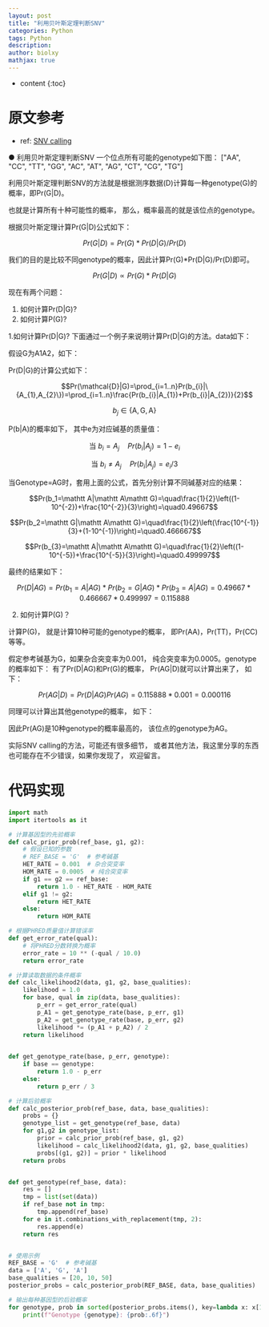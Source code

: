 ```yaml
---
layout: post
title: "利用贝叶斯定理判断SNV"
categories: Python
tags: Python
description: 
author: biolxy
mathjax: true
---
```


* content
{:toc}




# 原文参考
- ref:  [SNV calling](https://mp.weixin.qq.com/s/JdzmCvobXUEMkRIp7xEKdg)

  
● 利用贝叶斯定理判断SNV
一个位点所有可能的genotype如下图：
["AA", "CC", "TT", "GG", "AC", "AT", "AG", "CT", "CG", "TG"]


利用贝叶斯定理判断SNV的方法就是根据测序数据(D)计算每一种genotype(G)的概率，即Pr(G|D)。

也就是计算所有十种可能性的概率， 那么，概率最高的就是该位点的genotype。


根据贝叶斯定理计算Pr(G|D)公式如下：

$$Pr(G | D)=Pr(G)*Pr(D | G)/Pr(D)$$

我们的目的是比较不同genotype的概率，因此计算Pr(G)*Pr(D|G)/Pr(D)即可。

$$Pr(G|D)\propto Pr(G)*Pr(D|G)$$

现在有两个问题：

1. 如何计算Pr(D|G)?
2. 如何计算P(G)?

1.如何计算Pr(D|G)?
下面通过一个例子来说明计算Pr(D|G)的方法。data如下：

假设G为A1A2，如下：

Pr(D|G)的计算公式如下：

$$Pr(\mathcal{D}|G)=\prod_{i=1..n}Pr(b_{i}|\{A_{1},A_{2}\})=\prod_{i=1..n}\frac{Pr(b_{i}|A_{1})+Pr(b_{i}|A_{2})}{2}$$

$$b_{j}\in\{\mathrm{A},\mathrm{G},\mathrm{A}\}$$


P(b|A)的概率如下， 其中e为对应碱基的质量值：

$$\text{当 }b_i=A_j\quad Pr(b_i|A_j)=1-e_i$$


$$\text{当 }b_i\neq A_j\quad Pr(b_i|A_j)=e_i/3$$


当Genotype=AG时，套用上面的公式，首先分别计算不同碱基对应的结果：

$$Pr(b_1=\mathtt A|\mathtt A\mathtt G)=\quad\frac{1}{2}\left((1-10^{-2})+\frac{10^{-2}}{3}\right)=\quad0.49667$$

$$Pr(b_2=\mathtt G|\mathtt A\mathtt G)=\quad\frac{1}{2}\left(\frac{10^{-1}}{3}+(1-10^{-1})\right)=\quad0.466667$$

$$Pr(b_{3}=\mathtt A|\mathtt A\mathtt G)=\quad\frac{1}{2}\left((1-10^{-5})+\frac{10^{-5}}{3}\right)=\quad0.499997$$


最终的结果如下：

$$Pr({D}|{AG})=Pr(b_1={A}|{AG}) * Pr(b_2={G}|{AG}) * Pr(b_3={A}|{AG}) = 0.49667 * 0.466667 * 0.499997=0.115888$$

2. 如何计算P(G)？

计算P(G)， 就是计算10种可能的genotype的概率， 即Pr(AA)，Pr(TT)，Pr(CC)等等。
 

假定参考碱基为G，如果杂合突变率为0.001， 纯合突变率为0.0005。genotype的概率如下：
有了Pr(D|AG)和Pr(G)的概率， Pr(AG|D)就可以计算出来了， 如下：

$$Pr({AG}|{D})= Pr({D}|{AG})Pr({AG})=0.115888*0.001=0.000116$$

同理可以计算出其他genotype的概率， 如下：

因此Pr(AG)是10种genotype的概率最高的， 该位点的genotype为AG。

实际SNV calling的方法，可能还有很多细节， 或者其他方法，我这里分享的东西也可能存在不少错误，如果你发现了， 欢迎留言。

# 代码实现

```python
import math
import itertools as it

# 计算基因型的先验概率
def calc_prior_prob(ref_base, g1, g2):
    # 假设已知的参数
    # REF_BASE = 'G'  # 参考碱基
    HET_RATE = 0.001  # 杂合突变率
    HOM_RATE = 0.0005  # 纯合突变率
    if g1 == g2 == ref_base:
        return 1.0 - HET_RATE - HOM_RATE
    elif g1 != g2:
        return HET_RATE
    else:
        return HOM_RATE

# 根据PHRED质量值计算错误率
def get_error_rate(qual):
    # 将PHRED分数转换为概率
    error_rate = 10 ** (-qual / 10.0)
    return error_rate

# 计算读取数据的条件概率
def calc_likelihood2(data, g1, g2, base_qualities):
    likelihood = 1.0
    for base, qual in zip(data, base_qualities):
        p_err = get_error_rate(qual)
        p_A1 = get_genotype_rate(base, p_err, g1)
        p_A2 = get_genotype_rate(base, p_err, g2)
        likelihood *= (p_A1 + p_A2) / 2
    return likelihood

        
def get_genotype_rate(base, p_err, genotype):
    if base == genotype:
        return 1.0 - p_err
    else:
        return p_err / 3

# 计算后验概率
def calc_posterior_prob(ref_base, data, base_qualities):
    probs = {}
    genotype_list = get_genotype(ref_base, data)
    for g1,g2 in genotype_list:
        prior = calc_prior_prob(ref_base, g1, g2)
        likelihood = calc_likelihood2(data, g1, g2, base_qualities)
        probs[(g1, g2)] = prior * likelihood
    return probs


def get_genotype(ref_base, data):
    res = []
    tmp = list(set(data))
    if ref_base not in tmp:
        tmp.append(ref_base)
    for e in it.combinations_with_replacement(tmp, 2):
        res.append(e)
    return res


# 使用示例
REF_BASE = 'G'  # 参考碱基
data = ['A', 'G', 'A']
base_qualities = [20, 10, 50]
posterior_probs = calc_posterior_prob(REF_BASE, data, base_qualities)

# 输出每种基因型的后验概率
for genotype, prob in sorted(posterior_probs.items(), key=lambda x: x[1], reverse=True):
    print(f"Genotype {genotype}: {prob:.6f}")
```

